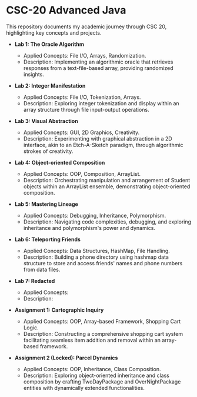 # CSC-20 Advanced Java

This repository documents my academic journey through CSC 20, highlighting key concepts and projects.

- **Lab 1: The Oracle Algorithm**
  - Applied Concepts: File I/O, Arrays, Randomization.
  - Description: Implementing an algorithmic oracle that retrieves responses from a text-file-based array, providing randomized insights.

- **Lab 2: Integer Manifestation**
  - Applied Concepts: File I/O, Tokenization, Arrays.
  - Description: Exploring integer tokenization and display within an array structure through file input-output operations.

- **Lab 3: Visual Abstraction**
  - Applied Concepts: GUI, 2D Graphics, Creativity.
  - Description: Experimenting with graphical abstraction in a 2D interface, akin to an Etch-A-Sketch paradigm, through algorithmic strokes of creativity.

- **Lab 4: Object-oriented Composition**
  - Applied Concepts: OOP, Composition, ArrayList.
  - Description: Orchestrating manipulation and arrangement of Student objects within an ArrayList ensemble, demonstrating object-oriented composition.

- **Lab 5: Mastering Lineage**
  - Applied Concepts: Debugging, Inheritance, Polymorphism.
  - Description: Navigating code complexities, debugging, and exploring inheritance and polymorphism's power and dynamics.

- **Lab 6: Teleporting Friends**
  - Applied Concepts: Data Structures, HashMap, File Handling.
  - Description: Building a phone directory using hashmap data structure to store and access friends' names and phone numbers from data files.

- **Lab 7: Redacted**
  - Applied Concepts: 
  - Description: 

- **Assignment 1: Cartographic Inquiry**
  - Applied Concepts: OOP, Array-based Framework, Shopping Cart Logic.
  - Description: Constructing a comprehensive shopping cart system facilitating seamless item addition and removal within an array-based framework.

- **Assignment 2 (Locked): Parcel Dynamics**
  - Applied Concepts: OOP, Inheritance, Class Composition.
  - Description: Exploring object-oriented inheritance and class composition by crafting TwoDayPackage and OverNightPackage entities with dynamically extended functionalities.
